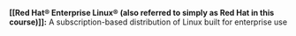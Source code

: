 **[[Red Hat® Enterprise Linux® (also referred to simply as Red Hat in this course)]]:** A subscription-based distribution of Linux built for enterprise use